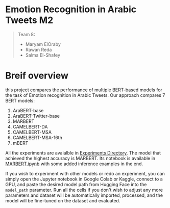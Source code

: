# Emotion Recognition in Arabic Tweets M2 
> Team 8:
> - Maryam ElOraby
> - Rawan Reda
> - Salma El-Shafey




# Breif overview
this project compares the performance of multiple BERT-based models for the task of Emotion recognition in Arabic Tweets.
Our approach compares 7 BERT models:
1. AraBERT-base
2. AraBERT-Twitter-base 
3. MARBERT
4. CAMELBERT-DA
5. CAMELBERT-MSA
6. CAMELBERT-MSA-16th
7. mBERT

All the experiments are avaialble in [Experiments Directory](./Experiments). The model that achieved the highest accuracy is MARBERT. Its notebook is available in [MARBERT.ipynb](/MARBERT.ipynb) with some added inference examples in the end.

If you wish to experiment with other models or redo an experiment, you can simply open the Jupyter notebook in Google Colab or Kaggle, connect to a GPU, and paste the desired model path from Hugging Face into the ```model_path``` parameter. Run all the cells if you don't wish to adjust any more parameters and dataset will be automatically imported, processed, and the model will be fine-tuned on the dataset and evaluated.





